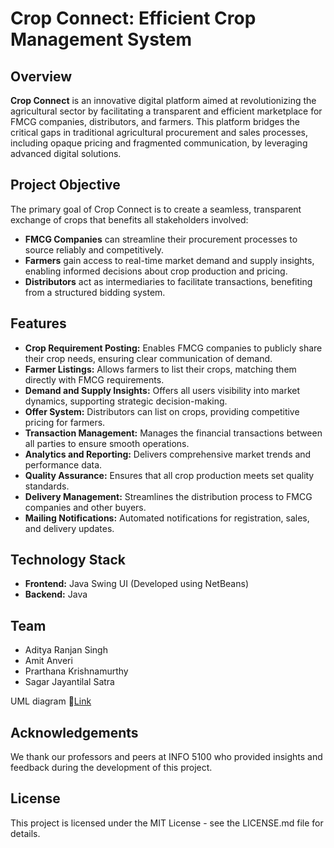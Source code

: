 # Crop Connect: Efficient Crop Management System

## Overview
**Crop Connect** is an innovative digital platform aimed at revolutionizing the agricultural sector by facilitating a transparent and efficient marketplace for FMCG companies, distributors, and farmers. This platform bridges the critical gaps in traditional agricultural procurement and sales processes, including opaque pricing and fragmented communication, by leveraging advanced digital solutions.

## Project Objective
The primary goal of Crop Connect is to create a seamless, transparent exchange of crops that benefits all stakeholders involved:
- **FMCG Companies** can streamline their procurement processes to source reliably and competitively.
- **Farmers** gain access to real-time market demand and supply insights, enabling informed decisions about crop production and pricing.
- **Distributors** act as intermediaries to facilitate transactions, benefiting from a structured bidding system.

## Features
- **Crop Requirement Posting:** Enables FMCG companies to publicly share their crop needs, ensuring clear communication of demand.
- **Farmer Listings:** Allows farmers to list their crops, matching them directly with FMCG requirements.
- **Demand and Supply Insights:** Offers all users visibility into market dynamics, supporting strategic decision-making.
- **Offer System:** Distributors can list on crops, providing competitive pricing for farmers.
- **Transaction Management:** Manages the financial transactions between all parties to ensure smooth operations.
- **Analytics and Reporting:** Delivers comprehensive market trends and performance data.
- **Quality Assurance:** Ensures that all crop production meets set quality standards.
- **Delivery Management:** Streamlines the distribution process to FMCG companies and other buyers.
- **Mailing Notifications:** Automated notifications for registration, sales, and delivery updates.

## Technology Stack
- **Frontend:** Java Swing UI (Developed using NetBeans)
- **Backend:** Java

## Team

- Aditya Ranjan Singh 
- Amit Anveri
- Prarthana Krishnamurthy
- Sagar Jayantilal Satra

UML diagram 🔗[Link](https://lucid.app/lucidchart/454dcfe6-e09d-43e6-8918-6d1b7a6627b6/edit?viewport_loc=-4887%2C-621%2C8057%2C3223%2Cdo3QLdja0MrNy&invitationId=inv_e3fc4577-ec98-46c7-a435-7784715a0531)
 


## Acknowledgements
We thank our professors and peers at INFO 5100 who provided insights and feedback during the development of this project.

## License
This project is licensed under the MIT License - see the LICENSE.md file for details.
